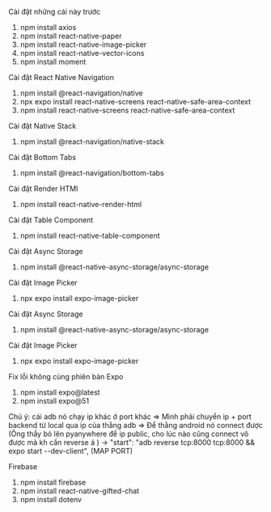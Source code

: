 Cài đặt những cái này trước

1. npm install axios
2. npm install react-native-paper
3. npm install react-native-image-picker
4. npm install react-native-vector-icons
5. npm install moment

Cài đặt React Native Navigation

1. npm install @react-navigation/native
2. npx expo install react-native-screens react-native-safe-area-context
3. npm install react-native-screens react-native-safe-area-context

Cài đặt Native Stack

1. npm install @react-navigation/native-stack

Cài đặt Bottom Tabs

1. npm install @react-navigation/bottom-tabs

Cài đặt Render HTMl

1. npm install react-native-render-html

Cài đặt Table Component

1. npm install react-native-table-component

Cài đặt Async Storage

1. npm install @react-native-async-storage/async-storage

Cài đặt Image Picker

1. npx expo install expo-image-picker

Cài đặt Async Storage

1. npm install @react-native-async-storage/async-storage

Cài đặt Image Picker

1. npx expo install expo-image-picker

Fix lỗi không cùng phiên bản Expo

1. npm install expo@latest
2. npm install expo@51

Chú ý: cái adb nó chạy ip khác ở port khác => Mình phải chuyển ip + port backend từ local qua ip của thằng adb => Để thằng android nó connect được
(Ông thầy bỏ lên pyanywhere để ip public, cho lúc nào cũng connect vô được mà kh cần reverse á ) -> "start": "adb reverse tcp:8000 tcp:8000 && expo start --dev-client", (MAP PORT)

Firebase

1. npm install firebase
2. npm install react-native-gifted-chat
3. npm install dotenv
